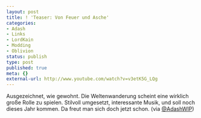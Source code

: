 ```yaml
---
layout: post
title: ! 'Teaser: Von Feuer und Asche'
categories:
- Adash
- Links
- LordKain
- Modding
- Oblivion
status: publish
type: post
published: true
meta: {}
external-url: http://www.youtube.com/watch?v=v3etK5G_LQg
---
```

Ausgezeichnet, wie gewohnt. Die Weltenwanderung scheint eine wirklich große Rolle zu spielen. Stilvoll umgesetzt, interessante Musik, und soll noch dieses Jahr kommen. Da freut man sich doch jetzt schon. (via <a href="http://twitter.com/adashwip">@AdashWIP</a>)
